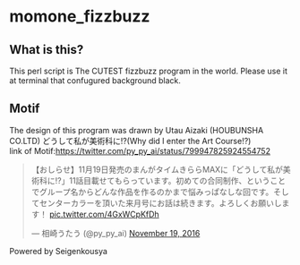# momone_fizzbuzz
## What is this?
This perl script is The CUTEST fizzbuzz program in the world.
Please use it at terminal that confugured background black.  

## Motif
The design of this program was drawn by Utau Aizaki (HOUBUNSHA CO.LTD) どうして私が美術科に!?(Why did I enter the Art Course!?)   
link of Motif:https://twitter.com/py_py_ai/status/799947825924554752  

<blockquote class="twitter-tweet"><p lang="ja" dir="ltr">【おしらせ】11月19日発売のまんがタイムきららMAXに「どうして私が美術科に!?」11話目載せてもらっています。初めての合同制作、ということでグループ名からどんな作品を作るのかまで悩みっぱなしな回です。そしてセンターカラーを頂いた来月号にお話は続きます。よろしくお願いします！ <a href="https://t.co/4GxWCpKfDh">pic.twitter.com/4GxWCpKfDh</a></p>&mdash; 相崎うたう (@py_py_ai) <a href="https://twitter.com/py_py_ai/status/799947825924554752?ref_src=twsrc%5Etfw">November 19, 2016</a></blockquote><script async src="https://platform.twitter.com/widgets.js" charset="utf-8"></script>   

Powered by Seigenkousya
